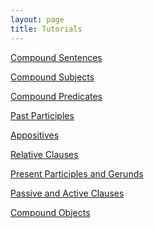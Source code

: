```yaml
---
layout: page
title: Tutorials
---
```


<a href="/tutorials-v2/compound_sentences/index.html">Compound Sentences</a>


<a href="/tutorials-v2/compound_subject/index.html">Compound Subjects</a>


<a href="/tutorials-v2/compound_predicate/index.html">Compound Predicates</a>

<a href="/tutorials-v2/past_participle/index.html">Past Participles</a>

<!-- TODO Update my hrefs, please! -->
<a href="/tutorials-v2/compound_sentences/index.html">Appositives</a>

<a href="/tutorials-v2/compound_sentences/index.html">Relative Clauses</a>

<a href="/tutorials-v2/compound_sentences/index.html">Present Participles and Gerunds</a>

<a href="/tutorials-v2/compound_sentences/index.html">Passive and Active Clauses</a>

<a href="/tutorials-v2/compound_sentences/index.html">Compound Objects</a>
